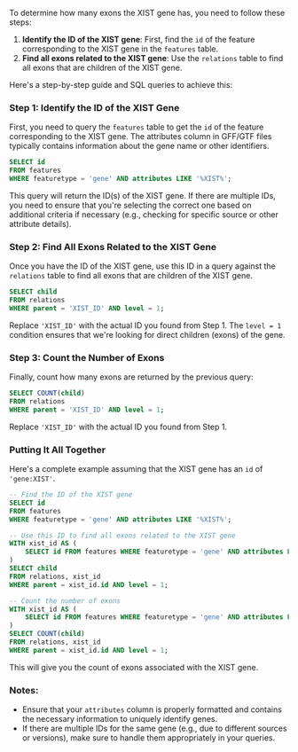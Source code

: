 To determine how many exons the XIST gene has, you need to follow these steps:

1. **Identify the ID of the XIST gene**: First, find the `id` of the feature corresponding to the XIST gene in the `features` table.
2. **Find all exons related to the XIST gene**: Use the `relations` table to find all exons that are children of the XIST gene.

Here's a step-by-step guide and SQL queries to achieve this:

### Step 1: Identify the ID of the XIST Gene

First, you need to query the `features` table to get the `id` of the feature corresponding to the XIST gene. The attributes column in GFF/GTF files typically contains information about the gene name or other identifiers.

```sql
SELECT id 
FROM features 
WHERE featuretype = 'gene' AND attributes LIKE '%XIST%';
```

This query will return the ID(s) of the XIST gene. If there are multiple IDs, you need to ensure that you're selecting the correct one based on additional criteria if necessary (e.g., checking for specific source or other attribute details).

### Step 2: Find All Exons Related to the XIST Gene

Once you have the ID of the XIST gene, use this ID in a query against the `relations` table to find all exons that are children of the XIST gene.

```sql
SELECT child 
FROM relations 
WHERE parent = 'XIST_ID' AND level = 1;
```

Replace `'XIST_ID'` with the actual ID you found from Step 1. The `level = 1` condition ensures that we're looking for direct children (exons) of the gene.

### Step 3: Count the Number of Exons

Finally, count how many exons are returned by the previous query:

```sql
SELECT COUNT(child) 
FROM relations 
WHERE parent = 'XIST_ID' AND level = 1;
```

Replace `'XIST_ID'` with the actual ID you found from Step 1.

### Putting It All Together

Here's a complete example assuming that the XIST gene has an `id` of `'gene:XIST'`.

```sql
-- Find the ID of the XIST gene
SELECT id 
FROM features 
WHERE featuretype = 'gene' AND attributes LIKE '%XIST%';

-- Use this ID to find all exons related to the XIST gene
WITH xist_id AS (
    SELECT id FROM features WHERE featuretype = 'gene' AND attributes LIKE '%XIST%'
)
SELECT child 
FROM relations, xist_id 
WHERE parent = xist_id.id AND level = 1;

-- Count the number of exons
WITH xist_id AS (
    SELECT id FROM features WHERE featuretype = 'gene' AND attributes LIKE '%XIST%'
)
SELECT COUNT(child) 
FROM relations, xist_id 
WHERE parent = xist_id.id AND level = 1;
```

This will give you the count of exons associated with the XIST gene.

### Notes:
- Ensure that your `attributes` column is properly formatted and contains the necessary information to uniquely identify genes.
- If there are multiple IDs for the same gene (e.g., due to different sources or versions), make sure to handle them appropriately in your queries.